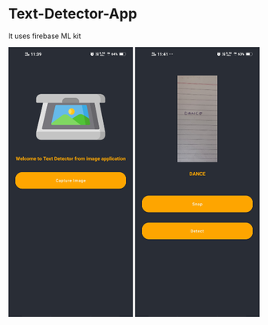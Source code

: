 # Text-Detector-App
It uses firebase ML kit

<img src = "images/Screenshot_20220104_113915.jpg" width = 250>
<img src = "images/Screenshot_20220104_114123.jpg" width = 250>

